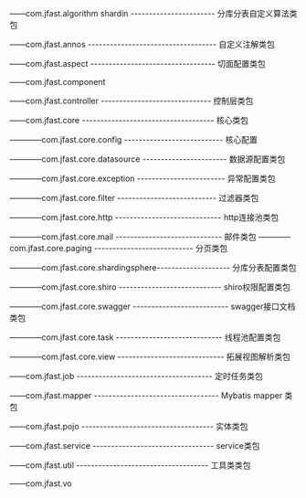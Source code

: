 ——com.jfast.algorithm shardin ----------------------- 分库分表自定义算法类包

——com.jfast.annos ----------------------------------- 自定义注解类包

——com.jfast.aspect ---------------------------------- 切面配置类包

——com.jfast.component

——com.jfast.controller ------------------------------ 控制层类包

——com.jfast.core ------------------------------------ 核心类包

————com.jfast.core.config --------------------------- 核心配置

————com.jfast.core.datasource ----------------------- 数据源配置类包

————com.jfast.core.exception ------------------------ 异常配置类包

————com.jfast.core.filter --------------------------- 过滤器类包

————com.jfast.core.http ----------------------------- http连接池类包

————com.jfast.core.mail ----------------------------- 邮件类包
————com.jfast.core.paging --------------------------- 分页类包

————com.jfast.core.shardingsphere-------------------- 分库分表配置类包

————com.jfast.core.shiro ---------------------------- shiro权限配置类包

————com.jfast.core.swagger -------------------------- swagger接口文档类包

————com.jfast.core.task ----------------------------- 线程池配置类包

————com.jfast.core.view ----------------------------- 拓展视图解析类包

——com.jfast.job ------------------------------------- 定时任务类包

——com.jfast.mapper ---------------------------------- Mybatis mapper 类包

——com.jfast.pojo ------------------------------------ 实体类包

——com.jfast.service --------------------------------- service类包

——com.jfast.util ------------------------------------ 工具类类包

——com.jfast.vo 

